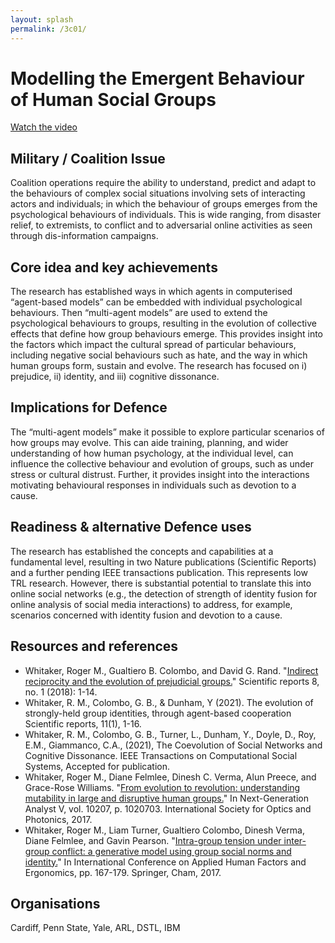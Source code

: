 ```yaml
---
layout: splash
permalink: /3c01/
---
```


# Modelling the Emergent Behaviour of Human Social Groups 

[Watch the video](https://ibm.box.com/v/Showcase-3c01-video)

## Military / Coalition Issue
Coalition operations require the ability to understand, predict and adapt to the behaviours of complex social situations involving sets of interacting actors and individuals; in which the behaviour of groups emerges from the psychological behaviours of individuals. This is wide ranging, from disaster relief, to extremists, to conflict and to adversarial online activities as seen through dis-information campaigns.

## Core idea and key achievements
The research has established ways in which agents in computerised “agent-based models” can be embedded with individual psychological behaviours.  Then “multi-agent models” are used to extend the psychological behaviours to groups, resulting in the evolution of collective effects that define how group behaviours emerge. This provides insight into the factors which impact the cultural spread of particular behaviours, including negative social behaviours such as hate, and the way in which human groups form, sustain and evolve. The research has focused on i) prejudice, ii) identity, and iii) cognitive dissonance. 

## Implications for Defence
The “multi-agent models” make it possible to explore particular scenarios of how groups may evolve. This can aide training, planning, and wider understanding of how human psychology, at the individual level, can influence the collective behaviour and evolution of groups, such as under stress or cultural distrust.  Further, it provides insight into the interactions motivating behavioural responses in individuals such as devotion to a cause.   

## Readiness & alternative Defence uses
The research has established the concepts and capabilities at a fundamental level, resulting in two Nature publications (Scientific Reports) and a further pending IEEE transactions publication. This represents low TRL research. However, there is substantial potential to translate this into online social networks (e.g., the detection of strength of identity fusion for online analysis of social media interactions) to address, for example, scenarios concerned with identity fusion and devotion to a cause. 

<!-- ![image info](/dais/achievements/images/1a02_figure1.jpg) -->

## Resources and references
* Whitaker, Roger M., Gualtiero B. Colombo, and David G. Rand. "[Indirect reciprocity and the evolution of prejudicial groups.](/doc-2768/)" Scientific reports 8, no. 1 (2018): 1-14.
* Whitaker, R. M., Colombo, G. B., & Dunham, Y (2021). The evolution of strongly-held group identities, through agent-based cooperation Scientific reports, 11(1), 1-16.
* Whitaker, R. M.,  Colombo, G. B.,  Turner, L.,  Dunham, Y., Doyle, D., Roy, E.M.,  Giammanco, C.A.,  (2021), The Coevolution of Social Networks and Cognitive Dissonance. IEEE Transactions on Computational Social Systems, Accepted for publication.  
* Whitaker, Roger M., Diane Felmlee, Dinesh C. Verma, Alun Preece, and Grace-Rose Williams. "[From evolution to revolution: understanding mutability in large and disruptive human groups.](/doc-1021/)" In Next-Generation Analyst V, vol. 10207, p. 1020703. International Society for Optics and Photonics, 2017.
* Whitaker, Roger M., Liam Turner, Gualtiero Colombo, Dinesh Verma, Diane Felmlee, and Gavin Pearson. "[Intra-group tension under inter-group conflict: a generative model using group social norms and identity.](/doc-1286/)" In International Conference on Applied Human Factors and Ergonomics, pp. 167-179. Springer, Cham, 2017.


## Organisations
Cardiff, Penn State, Yale, ARL, DSTL, IBM  


